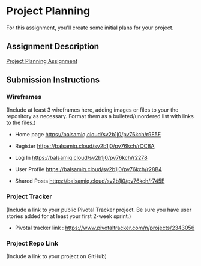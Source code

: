# Project Planning
For this assignment, you'll create some initial plans for your project.

## Assignment Description
[Project Planning Assignment](https://education.launchcode.org/liftoff/assignments/planning/)

## Submission Instructions

### Wireframes

(Include at least 3 wireframes here, adding images or files to your the repository as necessary. Format them as a bulleted/unordered list with links to the files.)

* Home page
https://balsamiq.cloud/sv2b1j0/pv76kch/r9E5F 

* Register
https://balsamiq.cloud/sv2b1j0/pv76kch/rCCBA

* Log In
https://balsamiq.cloud/sv2b1j0/pv76kch/r2278

* User Profile
https://balsamiq.cloud/sv2b1j0/pv76kch/r28B4

* Shared Posts
https://balsamiq.cloud/sv2b1j0/pv76kch/r745E



### Project Tracker

(Include a link to your public Pivotal Tracker project. Be sure you have user stories added for at least your first 2-week sprint.)

* Pivotal tracker link : https://www.pivotaltracker.com/n/projects/2343056

### Project Repo Link

(Include a link to your project on GitHub)

